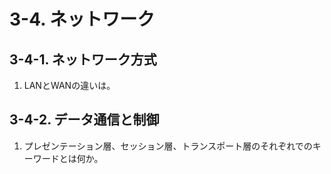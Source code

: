 # 3-4. ネットワーク

## 3-4-1. ネットワーク方式

1. LANとWANの違いは。

## 3-4-2. データ通信と制御

1. プレゼンテーション層、セッション層、トランスポート層のそれぞれでのキーワードとは何か。